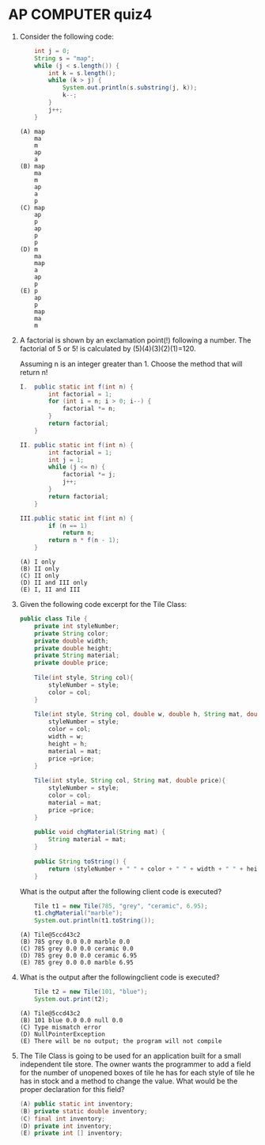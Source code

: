 # AP COMPUTER quiz4

1. Consider the following code:

    ```java
        int j = 0;
        String s = "map";
        while (j < s.length()) {
            int k = s.length();
            while (k > j) {
                System.out.println(s.substring(j, k));
                k--;
            }
            j++;
        }
    ```
    ```
    (A) map
        ma
        m
        ap
        a
    (B) map
        ma
        m
        ap
        a
        p
    (C) map
        ap
        p
        ap
        p
        p
    (D) m
        ma
        map
        a
        ap
        p
    (E) p
        ap
        p
        map
        ma
        m
    ```
1. A factorial is shown by an exclamation point(!) following a number. The factorial of 5 or 5! is calculated by (5)(4)(3)(2)(1)=120.

    Assuming n is an integer greater than 1. Choose the method that will return n!

    ```java
    I. 	public static int f(int n) {
            int factorial = 1;
            for (int i = n; i > 0; i--) {
                factorial *= n;
            }
            return factorial;
        }

    II.	public static int f(int n) {
            int factorial = 1;
            int j = 1;
            while (j <= n) {
                factorial *= j;
                j++;
            }
            return factorial;
        }

    III.public static int f(int n) {
            if (n == 1)
                return n;
            return n * f(n - 1);
        }
    ```
    ```
    (A) I only
    (B) II only
    (C) II only
    (D) II and III only
    (E) I, II and III
    ```
1. Given the following code excerpt for the Tile Class:

    ```java
    public class Tile {
        private int styleNumber;
        private String color;
        private double width;
        private double height;
        private String material;
        private double price;
        
        Tile(int style, String col){
            styleNumber = style;
            color = col;
        }
        
        Tile(int style, String col, double w, double h, String mat, double price){
            styleNumber = style;
            color = col;
            width = w;
            height = h;
            material = mat;
            price =price;
        }
        
        Tile(int style, String col, String mat, double price){
            styleNumber = style;
            color = col;
            material = mat;
            price =price;		
        }
        
        public void chgMaterial(String mat) {
            String material = mat;
        }
        
        public String toString() {
            return (styleNumber + " " + color + " " + width + " " + height + " " + material + " " + price);
        }
    ```
    What is the output after the following client code is executed?

    ```java
        Tile t1 = new Tile(785, "grey", "ceramic", 6.95);
        t1.chgMaterial("marble");
        System.out.println(t1.toString());
    ```
    ```
    (A) Tile@5ccd43c2
    (B) 785 grey 0.0 0.0 marble 0.0
    (C) 785 grey 0.0 0.0 ceramic 0.0
    (D) 785 grey 0.0 0.0 ceramic 6.95
    (E) 785 grey 0.0 0.0 marble 6.95
    ```
1. What is the output after the followingclient code is executed?

    ```java
        Tile t2 = new Tile(101, "blue");
        System.out.print(t2);
    ```
    ```
    (A) Tile@5ccd43c2
    (B) 101 blue 0.0 0.0 null 0.0
    (C) Type mismatch error
    (D) NullPointerException
    (E) There will be no output; the program will not compile
    ```
1. The Tile Class is going to be used for an application built for a small independent tile store. The owner wants the programmer to add a field for the number of unopened boxes of tile he has for each style of tile he has in stock and a method to change the value. What would be the proper declaration for this field?

    ```java
    (A) public static int inventory;
    (B) private static double inventory;
    (C) final int inventory;
    (D) private int inventory;
    (E) private int [] inventory;
    ```
